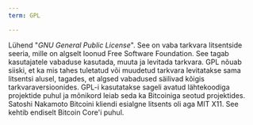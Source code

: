 ```yaml
---
term: GPL

---
```

Lühend "*GNU General Public License*". See on vaba tarkvara litsentside seeria, mille on algselt loonud Free Software Foundation. See tagab kasutajatele vabaduse kasutada, muuta ja levitada tarkvara. GPL nõuab siiski, et ka mis tahes tuletatud või muudetud tarkvara levitatakse sama litsentsi alusel, tagades, et algsed vabadused säilivad kõigis tarkvaraversioonides. GPL-i kasutatakse sageli avatud lähtekoodiga projektide puhul ja mõnikord leiab seda ka Bitcoiniga seotud projektides. Satoshi Nakamoto Bitcoini kliendi esialgne litsents oli aga MIT X11. See kehtib endiselt Bitcoin Core'i puhul.